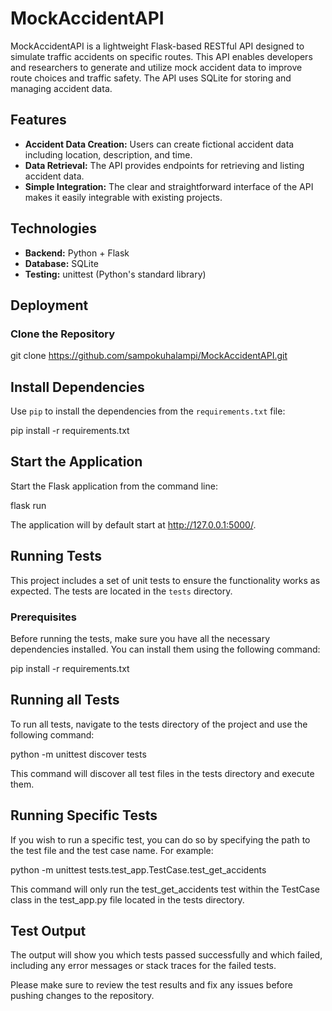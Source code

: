 # MockAccidentAPI

MockAccidentAPI is a lightweight Flask-based RESTful API designed to simulate traffic accidents on specific routes. This API enables developers and researchers to generate and utilize mock accident data to improve route choices and traffic safety. The API uses SQLite for storing and managing accident data.

## Features

- **Accident Data Creation:** Users can create fictional accident data including location, description, and time.
- **Data Retrieval:** The API provides endpoints for retrieving and listing accident data.
- **Simple Integration:** The clear and straightforward interface of the API makes it easily integrable with existing projects.

## Technologies

- **Backend:** Python + Flask
- **Database:** SQLite
- **Testing:** unittest (Python's standard library)

## Deployment

### Clone the Repository

git clone https://github.com/sampokuhalampi/MockAccidentAPI.git

## Install Dependencies

Use `pip` to install the dependencies from the `requirements.txt` file:

pip install -r requirements.txt

## Start the Application
Start the Flask application from the command line:

flask run

The application will by default start at http://127.0.0.1:5000/.

## Running Tests

This project includes a set of unit tests to ensure the functionality works as expected. The tests are located in the `tests` directory.

### Prerequisites

Before running the tests, make sure you have all the necessary dependencies installed. You can install them using the following command:

pip install -r requirements.txt

## Running all Tests

To run all tests, navigate to the tests directory of the project and use the following command:

python -m unittest discover tests

This command will discover all test files in the tests directory and execute them.

## Running Specific Tests

If you wish to run a specific test, you can do so by specifying the path to the test file and the test case name. For example:

python -m unittest tests.test_app.TestCase.test_get_accidents

This command will only run the test_get_accidents test within the TestCase class in the test_app.py file located in the tests directory.

## Test Output

The output will show you which tests passed successfully and which failed, including any error messages or stack traces for the failed tests.

Please make sure to review the test results and fix any issues before pushing changes to the repository.
